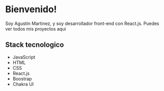 
# Bienvenido!

Soy Agustin Martinez, y soy desarrollador front-end con React.js. 
Puedes ver todos mis proyectos aqui 


## Stack tecnologico
* JavaScript
* HTML
* CSS
* React.js
* Boostrap
* Chakra UI
 

<!---
agusmartinez30/agusmartinez30 is a ✨ special ✨ repository because its `README.md` (this file) appears on your GitHub profile.
You can click the Preview link to take a look at your changes.
--->
